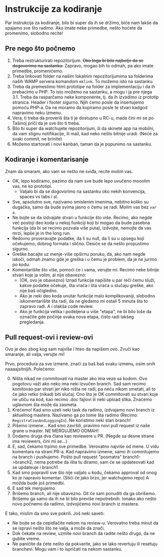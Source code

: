 # Instrukcije za kodiranje
Par instrukcija za kodiranje, bilo bi super da ih se držimo, biće nam lakše da spajamo sve što radimo.
Ako imate neke primedbe, nešto hoćete da promenimo, slobodno recite!
## Pre nego što počnemo
1. Treba restrukturirati repozitorijum. ~~Oko toga bi bilo najbolje da se dogovorimo na sastanku.~~ Zapravo, mogao bih to odmah, pa ako imate primedbe, promenićemo.  
2. Treba linkovati folder na našim lokalnim repozitorijumima sa folderima naših WAMP servera komandom `mklink`. To možemo isto na sastanku.
3. Treba da premestimo html prototipe na folder za implementaciju i da ih prebacimo u PHP. To isto možemo na sastanku, a mogu i ja pre njega  
  3.1. Treba da rasparčamo neke komponente, tj. da ih izvadimo iz prototip stranica. Header i footer sigurno. Njih ćemo posle da insertujemo pomoću PHP-a. Da ne moramo da kopiramo posle te stvari kadgod napravimo neku izmenu.
4. Vera, ti treba da proveriš šta ti je dostupno u RC-u, mada čini mi se po Tašinoj priči da je sve što ti treba.
5. Bilo bi super da watchujete repozitorijum, ili da skinete app na mobilni, da vam stignu notifikacije, ili mail, kad neko nešto bitnije uradi. (Neće za svaki commit, ne brinite)
6. Možemo startovati i novi kanban, taman da je popunimo na sastanku.
## Kodiranje i komentarisanje
Znam da smaram, ako vam se nešto ne sviđa, recite molim vas.
- OK, lepo kodiramo, pazimo da nam sve bude lepo uvučeno mooolim vas, ne ko prototipi.
	- Valjalo bi da se dogovorimo na sastanku oko nekih konvencija, spaces vs tabs i sl.
- Sve, apsolutno sve, nazivamo smislenim imenima, nebitno koliko su dugačka, samo da bude svima jasno o čemu se radi. Molim vas bez `var a`.
- Ne bojte se da izdvajate stvari u funkcije što više. Recimo, ako negde već postoji deo koda u nekoj funkciji koji bi mogao da bude zasebna funkcija (da bi se recimo pozvala više puta), izdvojte, nemojte da vas mrzi, lepše je in the long run.
- Redovno proveravajte podatke, da li su null, da li su u opsegu koji očekujemo, dobrog formata i slično. Desiće se da nešto propustimo sigurno.
- Greške bacajte uz menje-više opširnu poruku, da, ako nam negde iskoči, odmah znamo gde je greška i u čemu je problem, da je ne jurimo po kodu.
- Komentarišite što više, pomoći će i vama, verujte mi. Recimo neke bitnije stvari koje ja volim, al nije obavezno:
	- (OK, ovo je obavezno) Iznad funkcije napišite u par reči čemu služi, kakve podatke očekuje, šta vraća i šta vraća u slučaju greške, ako nije baš očigledno.
	- Ako je neki deo koda unutar funkcije malo komplikovaniji, slobodno iskomentarišite šta radi, da ne gledamo mi ostali 5 minuta šta to zapravo radi. A i olakša code review.
	- Ako je funkcija velika i podeljena u više "etapa", ne bi bilo loše da označite gde počinje svaka nova etapa, čisto radi lakšeg pregledanja.
## Pull request-ovi i review-ovi
Ovo je deo zbog kog sam najviše i hteo da napišem ovo. Zvuči kao smaranje, ali valja, verujte mi!  
  
Prvo, procedura za sve izmene. znači za baš baš svaku izmenu, osim onih naaaajsitnijih. Polećemo:  
  
0. Ništa nikad ne commitovati na master ako ima veze sa kodom. Ovo pogotovu važi ako neko ima neki izvučen branch.
Sad sam recimo komitovao par stvari jer niko ništa ne radi, pa neću nikom smetati, ali to će jako retko (nikad) biti slučaj.
Ono što je OK commitovati su stvari koje ne utiču na kod, kao recimo .doc fajlovi ili neki upload slika. Znaćemo uglavnom šta može da zasmeta.
1. Krećemo! Kad smo uzeli neki task da radimo, izdvajamo novi branch iz aktuelnog mastera. Nazivamo ga po tome šta radimo (Recimo: `RegistrationAndLoggingIn`). Ne koristimo neki stari branch!
2. Pišemo izmene... Kad smo završili, pravimo novi pull request iz naše grane u master. NE MERGUJEMO ODMAH!
3. Dodamo druga dva člana kao reviewere u PR. (Negde sa desne strane ima reviewers, čini mi se...)
4. E, sad, čekamo trpimo sve primedbe. Verovatno najviše od mene. U vidu komentara na strani PR-a. Kad napravimo izmene, samo ih commitujemo na branch i pushujemo. Pošto pull request "posmatra" branch1->branch2, nema potrebe da išta tu diramo, sam će se updateovati kad se updateuje i branch1.
5. Kad smo popravili sve što nije valjalo u kodu, čekamo approval od onog ko je napravio komentar. (Stići će jako brzo, jer watchujemo repo) A možda bude još primedbi.
6. E sad tek mergujemo.
7. Brišemo branch, ali nije obavezno. Git će sam ponuditi da ga obrišemo. Brišemo ga samo da ih ne bi bilo previše nepotrebnih. Ionako ako nešto novo počnemo da radimo, izdvojićemo novi branch iz mastera.

E tako, mislim da smo sve pokrili. Još neki saveti:
- Ne bojte se da cepidlačite nekom na review-u. Verovatno treba minut da se ispravi nešto što ne valja, a može da znači.
- Dok čekate na review, uzmite novi branch da radite nešto drugo, da ne gubite vreme.
- Ne paničite da ćete nešto da pokvarite, jako se lako revertuju ili resetuju branchevi. Mogu vam i to ispričati na nekom sastanku.




